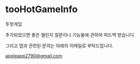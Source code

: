 # tooHotGameInfo

투핫게임

추가되었으면 좋은 챌린지 질문이나 기능들에 관하여 피드백 받습니다.

그리고 앱과 관련된 문의는 아래의 이메일로 부탁드립니다.

appleapp2790@gmail.com
